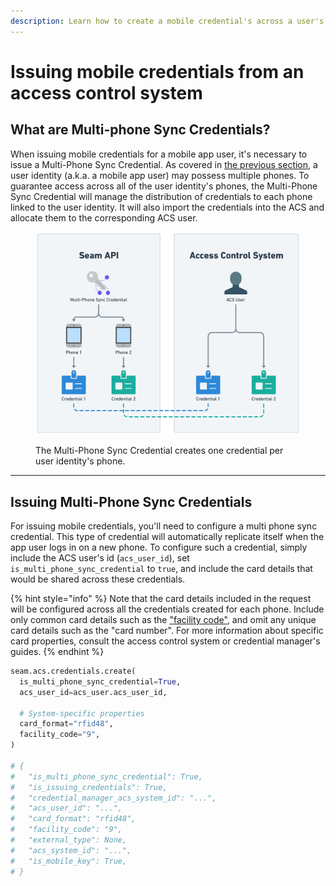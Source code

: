 ```yaml
---
description: Learn how to create a mobile credential's across a user's multiple phones.
---
```


# Issuing mobile credentials from an access control system

## What are Multi-phone Sync Credentials?

When issuing mobile credentials for a mobile app user, it's necessary to issue a Multi-Phone Sync Credential. As covered in [the previous section](managing-phones-on-a-user-identity.md), a user identity (a.k.a. a mobile app user) may possess multiple phones. To guarantee access across all of the user identity's phones, the Multi-Phone Sync Credential will manage the distribution of credentials to each phone linked to the user identity. It will also import the credentials into the ACS and allocate them to the corresponding ACS user.

<figure><img src="../../.gitbook/assets/image (9).png" alt="" width="563"><figcaption><p>The Multi-Phone Sync Credential creates one credential per user identity's phone.</p></figcaption></figure>

***

## Issuing Multi-Phone Sync Credentials

For issuing mobile credentials, you'll need to configure a multi phone sync credential. This type of credential will automatically replicate itself when the app user logs in on a new phone. To configure such a credential, simply include the ACS user's id (`acs_user_id`), set `is_multi_phone_sync_credential` to `true`, and include the card details that would be shared across these credentials.

{% hint style="info" %}
Note that the card details included in the request will be configured across all the credentials created for each phone. Include only common card details such as the ["facility code"](https://www.idwholesaler.com/learning-center/26-bit-proximity-card/), and omit any unique card details such as the "card number". For more information about specific card properties, consult the access control system or credential manager's guides.
{% endhint %}

```python
seam.acs.credentials.create(
  is_multi_phone_sync_credential=True,
  acs_user_id=acs_user.acs_user_id,
  
  # System-specific properties
  card_format="rfid48",
  facility_code="9",
)

# {
#   "is_multi_phone_sync_credential": True,
#   "is_issuing_credentials": True,
#   "credential_manager_acs_system_id": "...",
#   "acs_user_id": "...",
#   "card_format": "rfid48",
#   "facility_code": "9",
#   "external_type": None,
#   "acs_system_id": "...",
#   "is_mobile_key": True,
# }
```
